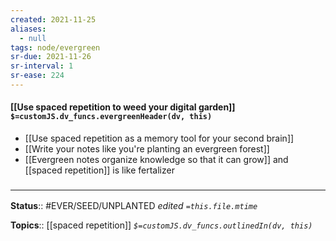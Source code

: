 ```yaml
---
created: 2021-11-25 
aliases:
  - null
tags: node/evergreen
sr-due: 2021-11-26
sr-interval: 1
sr-ease: 224
---
```


#### [[Use spaced repetition to weed your digital garden]] `$=customJS.dv_funcs.evergreenHeader(dv, this)`

- [[Use spaced repetition as a memory tool for your second brain]]
- [[Write your notes like you're planting an evergreen forest]]
- [[Evergreen notes organize knowledge so that it can grow]] and [[spaced repetition]] is like fertalizer

### <hr class="footnote"/>

**Status**:: #EVER/SEED/UNPLANTED
*edited `=this.file.mtime`*

**Topics**:: [[spaced repetition]]
*`$=customJS.dv_funcs.outlinedIn(dv, this)`*
